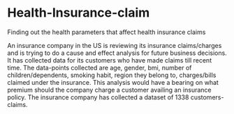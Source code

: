 # Health-Insurance-claim
Finding out the health parameters that affect health insurance claims

An insurance company in the US is reviewing its insurance claims/charges and is trying to do a cause
and effect analysis for future business decisions. It has collected data for its customers who have
made claims till recent time. The data-points collected are age, gender, bmi, number of
children/dependents, smoking habit, region they belong to, charges/bills claimed under the
insurance. This analysis would have a bearing on what premium should the company charge a
customer availing an insurance policy.
The insurance company has collected a dataset of 1338 customers-claims.

